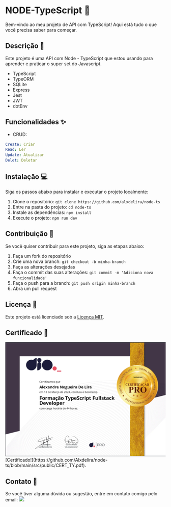 # NODE-TypeScript :rocket:

Bem-vindo ao meu projeto de API com TypeScript! Aqui está tudo o que você precisa saber para começar.

## Descrição :page_facing_up:

Este projeto é uma API com Node - TypeScript que estou usando para aprender e praticar o super set do Javascript.

- TypeScript
- TypeORM
- SQLite
- Express
- Jest
- JWT
- dotEnv

## Funcionalidades :sparkles:

- CRUD: 
```yaml
Create: Criar 
Read: Ler
Update: Atualizar 
Delet: Deletar
```

## Instalação :computer:

Siga os passos abaixo para instalar e executar o projeto localmente:

1. Clone o repositório: `git clone https://github.com/alxdelira/node-ts`
2. Entre na pasta do projeto: `cd node-ts`
3. Instale as dependências: `npm install`
4. Execute o projeto: `npm run dev`

## Contribuição :raising_hand:

Se você quiser contribuir para este projeto, siga as etapas abaixo:

1. Faça um fork do repositório
2. Crie uma nova branch: `git checkout -b minha-branch`
3. Faça as alterações desejadas
4. Faça o commit das suas alterações: `git commit -m 'Adiciona nova funcionalidade'`
5. Faça o push para a branch: `git push origin minha-branch`
6. Abra um pull request

## Licença :memo:

Este projeto está licenciado sob a [Licença MIT](https://github.com/Alxdelira/node-ts/blob/main/LICENSE.md).

## Certificado :scroll: 

<img src='/src/public/CERT_IMG.png'/>
[Certificado!](https://github.com/Alxdelira/node-ts/blob/main/src/public/CERT_TY.pdf).

## Contato :email:

Se você tiver alguma dúvida ou sugestão, entre em contato comigo pelo email:  <a href = "mailto:alx.delira@gmail.com"><img src="https://img.shields.io/badge/-Gmail-%23333?style=for-the-badge&logo=gmail&logoColor=white" target="_blank"></a>
